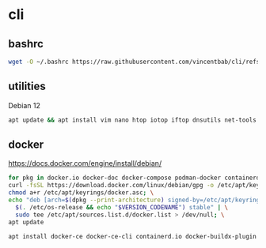 # cli

## bashrc
```bash
wget -O ~/.bashrc https://raw.githubusercontent.com/vincentbab/cli/refs/heads/main/.bashrc
```
## utilities
Debian 12
```bash
apt update && apt install vim nano htop iotop iftop dnsutils net-tools curl wget traceroute rsync git ca-certificates
```

## docker

https://docs.docker.com/engine/install/debian/

```bash
for pkg in docker.io docker-doc docker-compose podman-docker containerd runc; do sudo apt-get remove $pkg; done; \
curl -fsSL https://download.docker.com/linux/debian/gpg -o /etc/apt/keyrings/docker.asc; \
chmod a+r /etc/apt/keyrings/docker.asc; \
echo "deb [arch=$(dpkg --print-architecture) signed-by=/etc/apt/keyrings/docker.asc] https://download.docker.com/linux/debian \
  $(. /etc/os-release && echo "$VERSION_CODENAME") stable" | \
  sudo tee /etc/apt/sources.list.d/docker.list > /dev/null; \
apt update
```

```bash
apt install docker-ce docker-ce-cli containerd.io docker-buildx-plugin docker-compose-plugin
```
